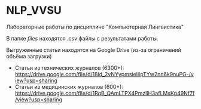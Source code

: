 # NLP_VVSU
Лабораторные работы по дисциплине "Компьютерная Лингвистика"

В папке *files* находятся .csv файлы с результатами работы.

Выгруженные статьи находятся на Google Drive (из-за ограничений объёма загрузки)
- Статьи из технических журналов (6300+): https://drive.google.com/file/d/18id_2vNYypmsieIilpTYw2nn6k9nuPG-/view?usp=sharing
- Статьи из медицинских журналов (600+): https://drive.google.com/file/d/1RqB_QAmLTPX4PmzllH3afLMsKp49Nf7f/view?usp=sharing